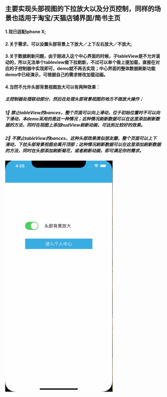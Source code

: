 
## 主要实现头部视图的下拉放大以及分页控制，同样的场景也适用于淘宝/天猫店铺界面/简书主页

#### 1.现已适配iphone X;
#### 2.关于需求，可以设置头部背景上下放大／上下左右放大／不放大;
#### 3.关于数据刷新问题，由于刚进入这个中心界面的时候，子tableView是不允许滚动的，所以无法单个tableview做下拉刷新，不过可以单个做上提加载，直接在对应的子控制器中实现即可，demo就不再去实现；中心界面的整体数据刷新功能demo中已经演示，可根据自己的需求修改加载动画。
#### 4.当然不允许头部背景视图放大可以有两种效果：
##### 主控制器处理联动部分，然后在处理头部背景视图的地方不做放大操作；
##### 1⃣️ 禁止tableView的bances，整个页面可以向上滑动，位于初始位置时不可以向下滑动，本demo采用的是这一种情况；这种情况刷新数据可以在这里添加刷新数据的方法，同时在视图上添加hudView刷新动画，可达到比较好的效果。
##### 2⃣️ 不禁止tableView的bances，这种头部效果类似朋友圈，整个页面可以上下滑动，下拉头部背景视图会离开顶部；这种情况刷新数据可以在这里添加刷新数据的方法，同时在头部添加刷新菊花，或者刷新动画，即可满足你的需求。

![image](https://github.com/ArchLL/ARPersonalCenter/blob/master/show.gif)
